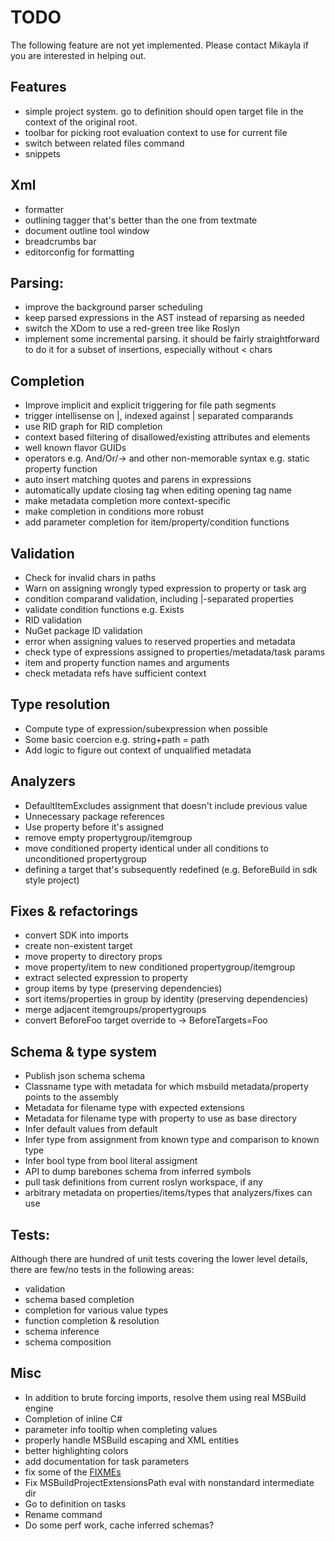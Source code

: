 # TODO

The following feature are not yet implemented. Please contact Mikayla if you are interested in helping out.

## Features

* simple project system. go to definition should open target file in the context of the original root.
* toolbar for picking root evaluation context to use for current file
* switch between related files command
* snippets

## Xml

* formatter
* outlining tagger that's better than the one from textmate
* document outline tool window
* breadcrumbs bar
* editorconfig for formatting

## Parsing:

* improve the background parser scheduling
* keep parsed expressions in the AST instead of reparsing as needed
* switch the XDom to use a red-green tree like Roslyn
* implement some incremental parsing. it should be fairly straightforward to do it for a subset of insertions, especially without < chars

## Completion

* Improve implicit and explicit triggering for file path segments
* trigger intellisense on |, indexed against | separated comparands
* use RID graph for RID completion
* context based filtering of disallowed/existing attributes and elements
* well known flavor GUIDs
* operators e.g. And/Or/-> and other non-memorable syntax e.g. static property function
* auto insert matching quotes and parens in expressions
* automatically update closing tag when editing opening tag name
* make metadata completion more context-specific
* make completion in conditions more robust
* add parameter completion for item/property/condition functions

## Validation

* Check for invalid chars in paths
* Warn on assigning wrongly typed expression to property or task arg
* condition comparand validation, including |-separated properties
* validate condition functions e.g. Exists
* RID validation
* NuGet package ID validation
* error when assigning values to reserved properties and metadata
* check type of expressions assigned to properties/metadata/task params
* item and property function names and arguments
* check metadata refs have sufficient context

## Type resolution

* Compute type of expression/subexpression when possible
* Some basic coercion e.g. string+path = path
* Add logic to figure out context of unqualified metadata

## Analyzers

* DefaultItemExcludes assignment that doesn't include previous value
* Unnecessary package references
* Use property before it's assigned
* remove empty propertygroup/itemgroup
* move conditioned property identical under all conditions to unconditioned propertygroup
* defining a target that's subsequently redefined (e.g. BeforeBuild in sdk style project)

## Fixes & refactorings

* convert SDK into imports
* create non-existent target
* move property to directory props
* move property/item to new conditioned propertygroup/itemgroup
* extract selected expression to property
* group items by type (preserving dependencies)
* sort items/properties in group by identity (preserving dependencies)
* merge adjacent itemgroups/propertygroups
* convert BeforeFoo target override to -> BeforeTargets=Foo

## Schema & type system

* Publish json schema schema
* Classname type with metadata for which msbuild metadata/property points to the assembly
* Metadata for filename type with expected extensions
* Metadata for filename type with property to use as base directory
* Infer default values from <foo condition="$(foo)==''">default</foo>
* Infer type from assignment from known type and comparison to known type
* Infer bool type from bool literal assigment
* API to dump barebones schema from inferred symbols
* pull task definitions from current roslyn workspace, if any
* arbitrary metadata on properties/items/types that analyzers/fixes can use

## Tests:

Although there are hundred of unit tests covering the lower level details, there are few/no tests in the following areas:

* validation
* schema based completion
* completion for various value types
* function completion & resolution
* schema inference
* schema composition

## Misc

* In addition to brute forcing imports, resolve them using real MSBuild engine
* Completion of inline C#
* parameter info tooltip when completing values
* properly handle MSBuild escaping and XML entities
* better highlighting colors
* add documentation for task parameters
* fix some of the [FIXMEs](https://github.com/mhutch/MonoDevelop.MSBuildEditor/search?utf8=%E2%9C%93&q=fixme&type=)
* Fix MSBuildProjectExtensionsPath eval with nonstandard intermediate dir
* Go to definition on tasks
* Rename command
* Do some perf work, cache inferred schemas?